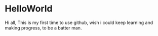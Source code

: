 # HelloWorld

Hi all,
  This is my first time to use github, wish i could keep learning and making progress, to be a batter man.
